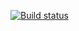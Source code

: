 [![Build status](https://ci.appveyor.com/api/projects/status/yb8y0ju5wqx9a16i?svg=true)](https://ci.appveyor.com/project/Tasilia/dz1-2-task3)
